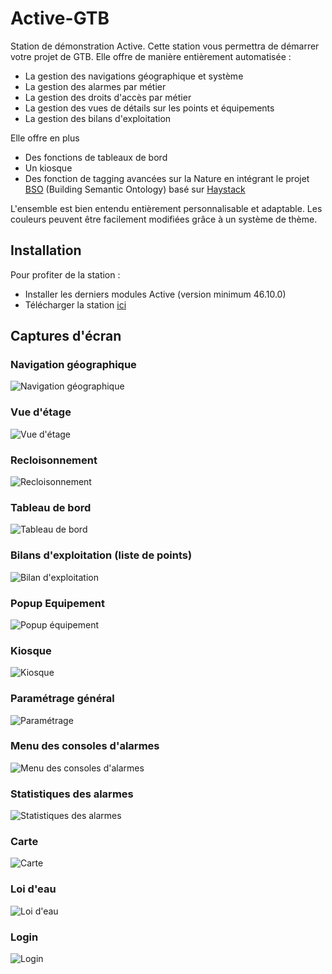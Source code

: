 # Active-GTB
Station de démonstration Active. Cette station vous permettra de démarrer votre projet de GTB. Elle offre de manière entièrement automatisée :
 - La gestion des navigations géographique et système
 - La gestion des alarmes par métier
 - La gestion des droits d'accès par métier
 - La gestion des vues de détails sur les points et équipements
 - La gestion des bilans d'exploitation

 Elle offre en plus
 - Des fonctions de tableaux de bord
 - Un kiosque
 - Des fonction de tagging avancées sur la Nature en intégrant le projet [BSO](https://bso-project.org) (Building Semantic Ontology) basé sur [Haystack](https://project-haystack.org)

 L'ensemble est bien entendu entièrement personnalisable et adaptable. Les couleurs peuvent être facilement modifiées grâce à un système de thème.

## Installation

Pour profiter de la station :
- Installer les derniers modules Active (version minimum 46.10.0)
- Télécharger la station [ici](http://modules:modulesB.tib@modules.btib.fr/Stations/ActiveStandAloneFr-47.2.0.zip)


## Captures d'écran

### Navigation géographique
![Navigation géographique](https://user-images.githubusercontent.com/24372104/56462338-24941300-63c2-11e9-9bcc-28ecfae38450.PNG)

### Vue d'étage
![Vue d'étage](https://user-images.githubusercontent.com/24372104/56462410-0bd82d00-63c3-11e9-86ca-32cf4a662e2b.PNG)

### Recloisonnement
![Recloisonnement](https://user-images.githubusercontent.com/24372104/56462425-214d5700-63c3-11e9-901e-bab3b9fe0066.PNG)

### Tableau de bord
![Tableau de bord](https://user-images.githubusercontent.com/24372104/56462346-4e4d3a00-63c2-11e9-81c6-884c31700bb3.PNG)

### Bilans d'exploitation (liste de points)
![Bilan d'exploitation](https://user-images.githubusercontent.com/24372104/56462412-0e3a8700-63c3-11e9-8b32-d341709f3c32.PNG)

### Popup Equipement
![Popup équipement](https://user-images.githubusercontent.com/24372104/56462416-15619500-63c3-11e9-8703-da9a1e7294e0.PNG)

### Kiosque
![Kiosque](https://user-images.githubusercontent.com/24372104/56462415-12ff3b00-63c3-11e9-94d2-5f3893008a1d.PNG)

### Paramétrage général
![Paramétrage](https://user-images.githubusercontent.com/24372104/56462420-198db280-63c3-11e9-8ec7-9981c80459db.PNG)

### Menu des consoles d'alarmes
![Menu des consoles d'alarmes](https://user-images.githubusercontent.com/24372104/56462422-1d213980-63c3-11e9-988a-589b18f32dbe.PNG)

### Statistiques des alarmes
![Statistiques des alarmes](https://user-images.githubusercontent.com/24372104/56462404-fd8a1100-63c2-11e9-8da0-08342644c7b8.PNG)

### Carte
![Carte](https://user-images.githubusercontent.com/24372104/56462428-24e0de00-63c3-11e9-9ce8-8d8a87223d18.PNG)

### Loi d'eau
![Loi d'eau](https://user-images.githubusercontent.com/24372104/56462432-2dd1af80-63c3-11e9-816c-3f0410f95a8c.PNG)

### Login
![Login](https://user-images.githubusercontent.com/24372104/56462403-f82cc680-63c2-11e9-9219-54f120adafad.PNG)
